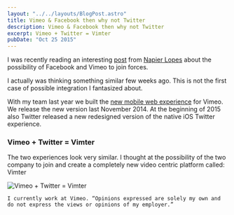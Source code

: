 ```yaml
---
layout: "../../layouts/BlogPost.astro"
title: Vimeo & Facebook then why not Twitter
description: Vimeo & Facebook then why not Twitter
excerpt: Vimeo + Twitter = Vimter
pubDate: "Oct 25 2015"
---
```


I was recently reading an interesting [post](http://thenextweb.com/facebook/2015/10/23/why-facebook-should-buy-vimeo-if-it-wants-to-take-on-youtube/) from [Napier Lopes](http://thenextweb.com/author/napierlopez/) about the possibility of Facebook and Vimeo to join forces.

I actually was thinking something similar few weeks ago. This is not the first case of possible integration I fantasized about.

With my team last year we built the [new mobile web experience](https://vimeo.com/blog/post/a-better-vimeo-for-your-mobile-browser) for Vimeo. We release the new version last November 2014. At the beginning of 2015 also Twitter released a new redesigned version of the native iOS Twitter experience.

### Vimeo + Twitter = Vimter

The two experiences look very similar. I thought at the possibility of the two company to join and create a completely new video centric platform called: Vimter

![Vimeo + Twitter = Vimter](https://cdn-images-1.medium.com/max/2000/1*0r-4k0wIrs_CdmHGVklLtQ.png)

`I currently work at Vimeo. “Opinions expressed are solely my own and do not express the views or opinions of my employer.”`

